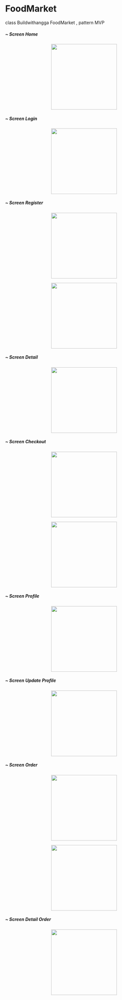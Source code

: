 # FoodMarket
class Buildwithangga FoodMarket , pattern MVP


##### ~ Screen Home
<p align=center> 
  <img src="https://github.com/hfdzafrnsyh/FoodMarket/blob/master/screen/home.png" width=210px />
</p>


##### ~ Screen Login
<p align=center> 
  <img src="https://github.com/hfdzafrnsyh/FoodMarket/blob/master/screen/login.png" width=210px />
</p>


##### ~ Screen Register
<p align=center> 
  <img src="https://github.com/hfdzafrnsyh/FoodMarket/blob/master/screen/register.png" width=210px />
</p>

<p align=center> 
  <img src="https://github.com/hfdzafrnsyh/FoodMarket/blob/master/screen/registerTwo.png" width=210px />
</p>


##### ~ Screen Detail
<p align=center> 
  <img src="https://github.com/hfdzafrnsyh/FoodMarket/blob/master/screen/detail.png" width=210px />
</p>


##### ~ Screen Checkout
<p align=center> 
  <img src="https://github.com/hfdzafrnsyh/FoodMarket/blob/master/screen/checkoutPayment.png" width=210px />
</p>

<p align=center> 
  <img src="https://github.com/hfdzafrnsyh/FoodMarket/blob/master/screen/checkoutSuccess.png" width=210px />
</p>


##### ~ Screen Profile
<p align=center> 
  <img src="https://github.com/hfdzafrnsyh/FoodMarket/blob/master/screen/profile.png" width=210px />
</p>

##### ~ Screen Update Profile
<p align=center> 
  <img src="https://github.com/hfdzafrnsyh/FoodMarket/blob/master/screen/updateProfile.png" width=210px />
</p>


##### ~ Screen Order
<p align=center> 
  <img src="https://github.com/hfdzafrnsyh/FoodMarket/blob/master/screen/orderProgress.png" width=210px />
</p>

<p align=center> 
  <img src="https://github.com/hfdzafrnsyh/FoodMarket/blob/master/screen/orderPast.png" width=210px />
</p>

##### ~ Screen Detail Order
<p align=center> 
  <img src="https://github.com/hfdzafrnsyh/FoodMarket/blob/master/screen/detailTransaction.png" width=210px />
</p>







